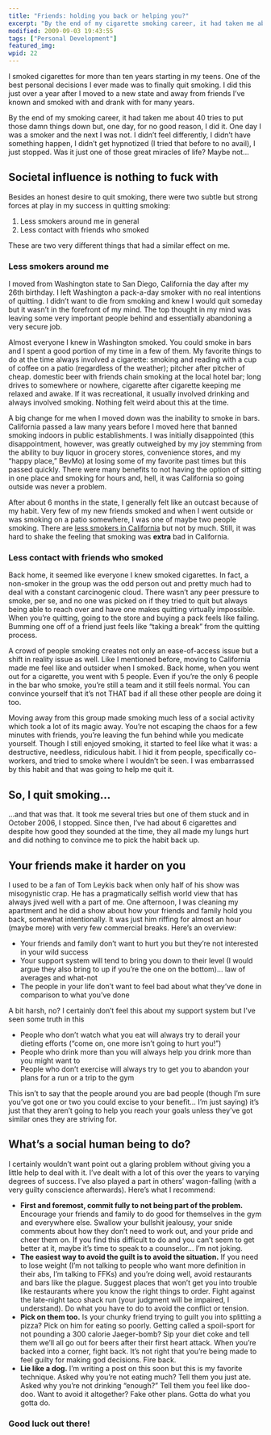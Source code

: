 ```yaml
---
title: "Friends: holding you back or helping you?"
excerpt: "By the end of my cigarette smoking career, it had taken me about 40 tries to put those damn things down but, one day, for no good reason, I did it.  Was it just one of those great miracles of life? Maybe not ..."
modified: 2009-09-03 19:43:55
tags: ["Personal Development"]
featured_img:
wpid: 22
---
```



I smoked cigarettes for more than ten years starting in my teens. One of the best personal decisions I ever made was to finally quit smoking. I did this just over a year after I moved to a new state and away from friends I’ve known and smoked with and drank with for many years.

By the end of my smoking career, it had taken me about 40 tries to put those damn things down but, one day, for no good reason, I did it. One day I was a smoker and the next I was not. I didn’t feel differently, I didn’t have something happen, I didn’t get hypnotized (I tried that before to no avail), I just stopped. Was it just one of those great miracles of life? Maybe not…

Societal influence is nothing to fuck with
------------------------------------------

Besides an honest desire to quit smoking, there were two subtle but strong forces at play in my success in quitting smoking:

1. Less smokers around me in general
2. Less contact with friends who smoked

These are two very different things that had a similar effect on me.

### Less smokers around me

I moved from Washington state to San Diego, California the day after my 26th birthday. I left Washington a pack-a-day smoker with no real intentions of quitting. I didn’t want to die from smoking and knew I would quit someday but it wasn’t in the forefront of my mind. The top thought in my mind was leaving some very important people behind and essentially abandoning a very secure job.

Almost everyone I knew in Washington smoked. You could smoke in bars and I spent a good portion of my time in a few of them. My favorite things to do at the time always involved a cigarette: smoking and reading with a cup of coffee on a patio (regardless of the weather); pitcher after pitcher of cheap. domestic beer with friends chain smoking at the local hotel bar; long drives to somewhere or nowhere, cigarette after cigarette keeping me relaxed and awake. If it was recreational, it usually involved drinking and always involved smoking. Nothing felt weird about this at the time.

A big change for me when I moved down was the inability to smoke in bars. California passed a law many years before I moved here that banned smoking indoors in public establishments. I was initially disappointed (this disappointment, however, was greatly outweighed by my joy stemming from the ability to buy liquor in grocery stores, convenience stores, and my “happy place,” BevMo) at losing some of my favorite past times but this passed quickly. There were many benefits to not having the option of sitting in one place and smoking for hours and, hell, it was California so going outside was never a problem.

After about 6 months in the state, I generally felt like an outcast because of my habit. Very few of my new friends smoked and when I went outside or was smoking on a patio somewhere, I was one of maybe two people smoking. There are [less smokers in California](https://www.cdc.gov/mmwr/preview/mmwrhtml/mm5638a2.htm) but not by much. Still, it was hard to shake the feeling that smoking was **extra** bad in California.

### Less contact with friends who smoked

Back home, it seemed like everyone I knew smoked cigarettes. In fact, a non-smoker in the group was the odd person out and pretty much had to deal with a constant carcinogenic cloud. There wasn’t any peer pressure to smoke, per se, and no one was picked on if they tried to quit but always being able to reach over and have one makes quitting virtually impossible. When you’re quitting, going to the store and buying a pack feels like failing. Bumming one off of a friend just feels like “taking a break” from the quitting process.

A crowd of people smoking creates not only an ease-of-access issue but a shift in reality issue as well. Like I mentioned before, moving to California made me feel like and outsider when I smoked. Back home, when you went out for a cigarette, you went with 5 people. Even if you’re the only 6 people in the bar who smoke, you’re still a team and it still feels normal. You can convince yourself that it’s not THAT bad if all these other people are doing it too.

Moving away from this group made smoking much less of a social activity which took a lot of its magic away. You’re not escaping the chaos for a few minutes with friends, you’re leaving the fun behind while you medicate yourself. Though I still enjoyed smoking, it started to feel like what it was: a destructive, needless, ridiculous habit. I hid it from people, specifically co-workers, and tried to smoke where I wouldn’t be seen. I was embarrassed by this habit and that was going to help me quit it.

So, I quit smoking…
-------------------

…and that was that. It took me several tries but one of them stuck and in October 2006, I stopped. Since then, I’ve had about 6 cigarettes and despite how good they sounded at the time, they all made my lungs hurt and did nothing to convince me to pick the habit back up.

Your friends make it harder on you
----------------------------------

I used to be a fan of Tom Leykis back when only half of his show was misogynistic crap. He has a pragmatically selfish world view that has always jived well with a part of me. One afternoon, I was cleaning my apartment and he did a show about how your friends and family hold you back, somewhat intentionally. It was just him riffing for almost an hour (maybe more) with very few commercial breaks. Here’s an overview:

- Your friends and family don’t want to hurt you but they’re not interested in your wild success
- Your support system will tend to bring you down to their level (I would argue they also bring to up if you’re the one on the bottom)… law of averages and what-not
- The people in your life don’t want to feel bad about what they’ve done in comparison to what you’ve done

A bit harsh, no? I certainly don’t feel this about my support system but I’ve seen some truth in this

- People who don’t watch what you eat will always try to derail your dieting efforts (“come on, one more isn’t going to hurt you!”)
- People who drink more than you will always help you drink more than you might want to
- People who don’t exercise will always try to get you to abandon your plans for a run or a trip to the gym

This isn’t to say that the people around you are bad people (though I’m sure you’ve got one or two you could excise to your benefit… I’m just saying) it’s just that they aren’t going to help you reach your goals unless they’ve got similar ones they are striving for.

What’s a social human being to do?
----------------------------------

I certainly wouldn’t want point out a glaring problem without giving you a little help to deal with it. I’ve dealt with a lot of this over the years to varying degrees of success. I’ve also played a part in others’ wagon-falling (with a very guilty conscience afterwards). Here’s what I recommend:

- **First and foremost, commit fully to not being part of the problem.** Encourage your friends and family to do good for themselves in the gym and everywhere else. Swallow your bullshit jealousy, your snide comments about how they don’t need to work out, and your pride and cheer them on. If you find this difficult to do and you can’t seem to get better at it, maybe it’s time to speak to a counselor… I’m not joking.
- **The easiest way to avoid the guilt is to avoid the situation.** If you need to lose weight (I’m not talking to people who want more definition in their abs, I’m talking to FFKs) and you’re doing well, avoid restaurants and bars like the plague. Suggest places that won’t get you into trouble like restaurants where you know the right things to order. Fight against the late-night taco shack run (your judgment will be impaired, I understand). Do what you have to do to avoid the conflict or tension.
- **Pick on them too.** Is your chunky friend trying to guilt you into splitting a pizza? Pick on him for eating so poorly. Getting called a spoil-sport for not pounding a 300 calorie Jaeger-bomb? Sip your diet coke and tell them we’ll all go out for beers after their first heart attack. When you’re backed into a corner, fight back. It’s not right that you’re being made to feel guilty for making god decisions. Fire back.
- **Lie like a dog.** I’m writing a post on this soon but this is my favorite technique. Asked why you’re not eating much? Tell them you just ate. Asked why you’re not drinking “enough?” Tell them you feel like doo-doo. Want to avoid it altogether? Fake other plans. Gotta do what you gotta do.

### Good luck out there!
